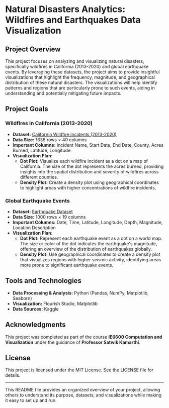# **Natural Disasters Analytics: Wildfires and Earthquakes Data Visualization**

## **Project Overview**

This project focuses on analyzing and visualizing natural disasters, specifically wildfires in California (2013-2020) and global earthquake events. By leveraging these datasets, the project aims to provide insightful visualizations that highlight the frequency, magnitude, and geographical distribution of these natural disasters. The visualizations will help identify patterns and regions that are particularly prone to such events, aiding in understanding and potentially mitigating future impacts.

## **Project Goals**

### **Wildfires in California (2013-2020)**
- **Dataset:** [California Wildfire Incidents (2013-2020)](https://www.kaggle.com/datasets/ananthu017/california-wildfire-incidents-20132020/data)
- **Data Size:** 1636 rows × 40 columns
- **Important Columns:** Incident Name, Start Date, End Date, County, Acres Burned, Latitude, Longitude
- **Visualization Plan:**
  - **Dot Plot:** Visualize each wildfire incident as a dot on a map of California. The size of the dot represents the acres burned, providing insights into the spatial distribution and severity of wildfires across different counties.
  - **Density Plot:** Create a density plot using geographical coordinates to highlight areas with higher concentrations of wildfire incidents.

### **Global Earthquake Events**
- **Dataset:** [Earthquake Dataset](https://www.kaggle.com/datasets/warcoder/earthquake-dataset)
- **Data Size:** 1000 rows × 19 columns
- **Important Columns:** Date, Time, Latitude, Longitude, Depth, Magnitude, Location Description
- **Visualization Plan:**
  - **Dot Plot:** Represent each earthquake event as a dot on a world map. The size or color of the dot indicates the earthquake's magnitude, offering an overview of the distribution of earthquakes globally.
  - **Density Plot:** Use geographical coordinates to create a density plot that visualizes regions with higher seismic activity, identifying areas more prone to significant earthquake events.

## **Tools and Technologies**
- **Data Processing & Analysis:** Python (Pandas, NumPy, Matplotlib, Seaborn)
- **Visualization:** Flourish Studio, Matplotlib
- **Data Sources:** Kaggle

## **Acknowledgments**
This project was completed as part of the course **IE6600 Computation and Visualization** under the guidance of **Professor Satwik Kamarthi**.

## **License**
This project is licensed under the MIT License. See the LICENSE file for details.

---

This README file provides an organized overview of your project, allowing others to understand its purpose, datasets, and visualizations while making it easy to set up and run.
